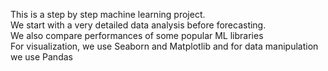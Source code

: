 This is a step by step machine learning project.<br>
We start with a very detailed data analysis before forecasting.<br>
We also compare performances of some popular ML libraries<br>
For visualization, we use Seaborn and Matplotlib and for data manipulation we use Pandas
